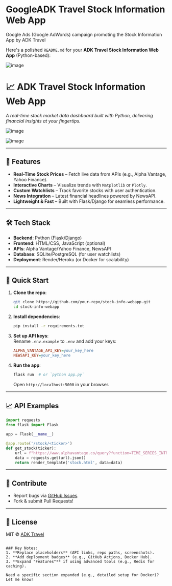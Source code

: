 # GoogleADK Travel Stock Information Web App
Google Ads (Google AdWords) campaign promoting the Stock Information App by ADK Travel

Here's a polished `README.md` for your **ADK Travel Stock Information Web App** (Python-based):

![image](https://github.com/user-attachments/assets/3b508b56-2e4b-4634-a29e-3d171b9120b4)




# 📈 ADK Travel Stock Information Web App  

*A real-time stock market data dashboard built with Python, delivering financial insights at your fingertips.*  


![image](https://github.com/user-attachments/assets/7dd40a29-fc6f-4bf5-b617-851b883657d3)


![image](https://github.com/user-attachments/assets/53e15229-80b0-4756-8cf0-016436838213)




---

## 🌟 Features  
- **Real-Time Stock Prices** – Fetch live data from APIs (e.g., Alpha Vantage, Yahoo Finance).  
- **Interactive Charts** – Visualize trends with `Matplotlib` or `Plotly`.  
- **Custom Watchlists** – Track favorite stocks with user authentication.  
- **News Integration** – Latest financial headlines powered by NewsAPI.  
- **Lightweight & Fast** – Built with Flask/Django for seamless performance.  

---

## 🛠️ Tech Stack  
- **Backend**: Python (Flask/Django)  
- **Frontend**: HTML/CSS, JavaScript (optional)  
- **APIs**: Alpha Vantage/Yahoo Finance, NewsAPI  
- **Database**: SQLite/PostgreSQL (for user watchlists)  
- **Deployment**: Render/Heroku (or Docker for scalability)  

---

## 🚀 Quick Start  
1. **Clone the repo**:  
   ```bash
   git clone https://github.com/your-repo/stock-info-webapp.git
   cd stock-info-webapp
   ```

2. **Install dependencies**:  
   ```bash
   pip install -r requirements.txt
   ```

3. **Set up API keys**:  
   Rename `.env.example` to `.env` and add your keys:  
   ```ini
   ALPHA_VANTAGE_API_KEY=your_key_here
   NEWSAPI_KEY=your_key_here
   ```

4. **Run the app**:  
   ```bash
   flask run  # or `python app.py`
   ```
   Open `http://localhost:5000` in your browser.  

---

## 📈 API Examples  
```python
import requests
from flask import Flask

app = Flask(__name__)

@app.route('/stock/<ticker>')
def get_stock(ticker):
    url = f"https://www.alphavantage.co/query?function=TIME_SERIES_INTRADAY&symbol={ticker}&interval=5min&apikey={API_KEY}"
    data = requests.get(url).json()
    return render_template('stock.html', data=data)
```

---

## 🤝 Contribute  
- Report bugs via [GitHub Issues](https://github.com/your-repo/stock-info-webapp/issues).  
- Fork & submit Pull Requests!  

---

## 📜 License  
MIT © [ADK Travel](https://adktravel.com)  
```

### Key Notes:  
1. **Replace placeholders** (API links, repo paths, screenshots).  
2. **Add deployment badges** (e.g., GitHub Actions, Docker Hub).  
3. **Expand "Features"** if using advanced tools (e.g., Redis for caching).  

Need a specific section expanded (e.g., detailed setup for Docker)? Let me know!
